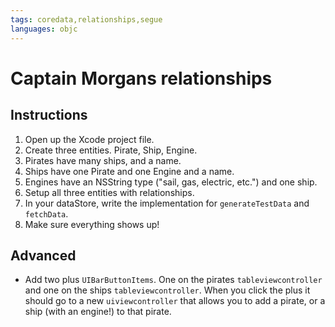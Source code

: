```yaml
---
tags: coredata,relationships,segue
languages: objc
---
```


# Captain Morgans relationships

## Instructions

  1. Open up the Xcode project file.
  2. Create three entities. Pirate, Ship, Engine.
  3. Pirates have many ships, and a name.
  4. Ships have one Pirate and one Engine and a name.
  5. Engines have an NSString type ("sail, gas, electric, etc.") and one ship.
  6. Setup all three entities with relationships. 
  7. In your dataStore, write the implementation for `generateTestData` and `fetchData`.  
  8. Make sure everything shows up!

## Advanced

  * Add two plus `UIBarButtonItems`. One on the pirates `tableviewcontroller` and one on the ships `tableviewcontroller`. When you click the plus it should go to a new `uiviewcontroller` that allows you to add a pirate, or a ship (with an engine!) to that pirate.
